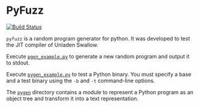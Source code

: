 # PyFuzz

[![Build Status](https://travis-ci.org/github/nbro/pyfuzz.svg?branch=master)](https://travis-ci.org/github/nbro/pyfuzz)

`pyfuzz` is a random program generator for python. It was developed to test the JIT compiler of Unladen Swallow.

Execute [`pgen_example.py`](./pgen_example.py) to generate a new random program and output it to stdout.

Execute [`pygen_example.py`](./pygen_example.py) to test a Python binary. You must specify a base and a test binary using the `-b` and `-t` command-line options.

The [`pygen`](./pygen) directory contains a module to represent a Python program as an object tree and transform it into a text representation.
